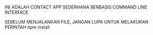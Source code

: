 INI ADALAH CONTACT APP SEDERHANA
BERBASIS COMMAND LINE INTERFACE

SEBELUM MENJALANKAN FILE, JANGAN LUPA UNTUK
MELAKUKAN PERINTAH npm install
